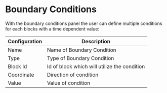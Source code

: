 <!--
SPDX-FileCopyrightText: 2023 PeriHub <https://github.com/PeriHub/PeriHub>

SPDX-License-Identifier: Apache-2.0
-->

# Boundary Conditions

With the boundary conditions panel the user can define multiple conditions for each blocks with a time dependent value:

| Configuration | Description                                  |
| ------------- | -------------------------------------------- |
| Name          | Name of Boundary Condition                   |
| Type          | Type of Boundary Condition                   |
| Block Id      | Id of block which will utilize the condition |
| Coordinate    | Direction of condition                       |
| Value         | Value of condition                           |
